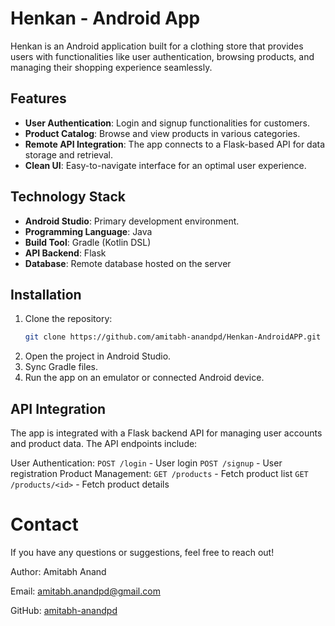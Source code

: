 # Henkan - Android App

Henkan is an Android application built for a clothing store that provides users with functionalities like user authentication, browsing products, and managing their shopping experience seamlessly.

## Features

- **User Authentication**: Login and signup functionalities for customers.
- **Product Catalog**: Browse and view products in various categories.
- **Remote API Integration**: The app connects to a Flask-based API for data storage and retrieval.
- **Clean UI**: Easy-to-navigate interface for an optimal user experience.

## Technology Stack

- **Android Studio**: Primary development environment.
- **Programming Language**: Java
- **Build Tool**: Gradle (Kotlin DSL)
- **API Backend**: Flask
- **Database**: Remote database hosted on the server

## Installation

1. Clone the repository:
   ```bash
   git clone https://github.com/amitabh-anandpd/Henkan-AndroidAPP.git
2. Open the project in Android Studio.
3. Sync Gradle files.
4. Run the app on an emulator or connected Android device.

## API Integration
The app is integrated with a Flask backend API for managing user accounts and product data. The API endpoints include:

User Authentication:
`POST /login` - User login
`POST /signup` - User registration
Product Management:
`GET /products` - Fetch product list
`GET /products/<id>` - Fetch product details

# Contact
If you have any questions or suggestions, feel free to reach out!

Author: Amitabh Anand

Email: [amitabh.anandpd@gmail.com](mailto:amitabh.anandpd@gmail.com)

GitHub: [amitabh-anandpd](https://github.com/amitabh-anandpd)
